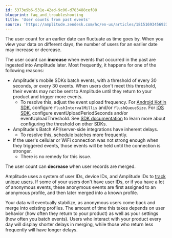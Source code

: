 ```yaml
---
id: 5373e9b6-531e-42ad-9c06-d783488cef88
blueprint: faq_and_troubleshooting
title: 'User counts from past events'
source: 'https://amplitude.zendesk.com/hc/en-us/articles/18151693456923'
---
```

The user count for an earlier date can fluctuate as time goes by. When you view your data on different days, the number of users for an earlier date may increase or decrease.

The user count can **increase** when events that occurred in the past are ingested into Amplitude later. Most frequently, it happens for one of the following reasons:

* Amplitude's mobile SDKs batch events, with a threshold of every 30 seconds, or every 30 events. When users don't meet this threshold, their events may not be sent to Amplitude until they return to your product and trigger more events.
	* To resolve this, adjust the event upload frequency. For [Android Kotlin SDK](/docs/sdks/analytics/android/android-kotlin-sdk#configure-the-sdk), configure `flushIntervalMillis` and/or `flushQueueSize`. For [iOS SDK](/docs/sdks/analytics/ios/ios-swift-sdk#configure-the-sdk), configure eventUploadPeriodSeconds and/or eventUploadThreshold. See [SDK documentation](/docs/sdks/analytics) to learn more about configuring the threshold on other SDKs.
* Amplitude's Batch API/server-side integrations have inherent delays.
	* To resolve this, schedule batches more frequently.
* If the user's cellular or WiFi connection was not strong enough when they triggered events, those events will be held until the connection is stronger.
	* There is no remedy for this issue.

The user count can **decrease** when user records are merged.

Amplitude uses a system of user IDs, device IDs, and Amplitude IDs to [track unique users](/docs/data/sources/instrument-track-unique-users). If some of your users don't have user IDs, or if you have a lot of anonymous events, these anonymous events are first assigned to an anonymous profile, and then later merged into a known profile.

Your data will eventually stabilize, as anonymous users come back and merge into existing profiles. The amount of time this takes depends on user behavior (how often they return to your product) as well as your settings (how often you batch events). Users who interact with your product every day will display shorter delays in merging, while those who return less frequently will have longer delays.
